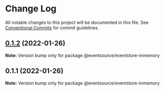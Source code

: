 # Change Log

All notable changes to this project will be documented in this file.
See [Conventional Commits](https://conventionalcommits.org) for commit guidelines.

## [0.1.2](https://github.com/thomasvargiu/eventsource-ts/compare/@eventsource/eventstore-inmemory@0.1.1...@eventsource/eventstore-inmemory@0.1.2) (2022-01-26)

**Note:** Version bump only for package @eventsource/eventstore-inmemory





## 0.1.1 (2022-01-26)

**Note:** Version bump only for package @eventsource/eventstore-inmemory
